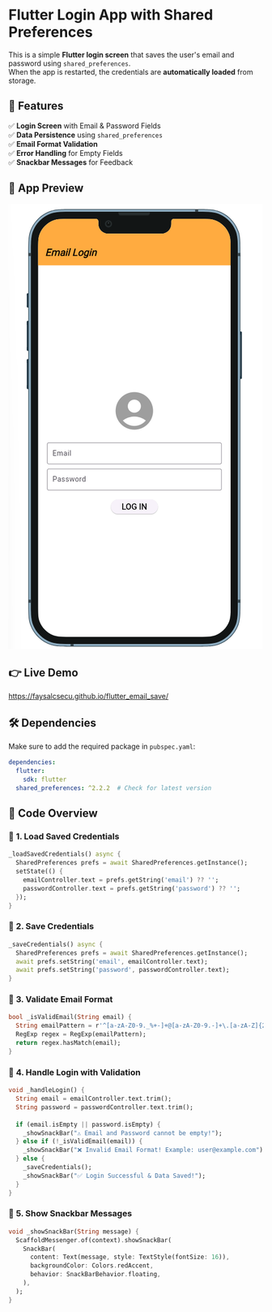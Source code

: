 # Flutter Login App with Shared Preferences

This is a simple **Flutter login screen** that saves the user's email and password using `shared_preferences`.  
When the app is restarted, the credentials are **automatically loaded** from storage.

## 🚀 Features
✅ **Login Screen** with Email & Password Fields  
✅ **Data Persistence** using `shared_preferences`  
✅ **Email Format Validation**  
✅ **Error Handling** for Empty Fields  
✅ **Snackbar Messages** for Feedback

## 📸 App Preview
![Login Screen](lib/101.png)

## 👉 Live Demo
https://faysalcsecu.github.io/flutter_email_save/

## 🛠️ Dependencies
Make sure to add the required package in `pubspec.yaml`:
```yaml
dependencies:
  flutter:
    sdk: flutter
  shared_preferences: ^2.2.2  # Check for latest version
```

## 📄 Code Overview

### 📌 **1. Load Saved Credentials**
```dart
_loadSavedCredentials() async {
  SharedPreferences prefs = await SharedPreferences.getInstance();
  setState(() {
    emailController.text = prefs.getString('email') ?? '';
    passwordController.text = prefs.getString('password') ?? '';
  });
}
```

### 📌 **2. Save Credentials**
```dart
_saveCredentials() async {
  SharedPreferences prefs = await SharedPreferences.getInstance();
  await prefs.setString('email', emailController.text);
  await prefs.setString('password', passwordController.text);
}
```

### 📌 **3. Validate Email Format**
```dart
bool _isValidEmail(String email) {
  String emailPattern = r'^[a-zA-Z0-9._%+-]+@[a-zA-Z0-9.-]+\.[a-zA-Z]{2,}$';
  RegExp regex = RegExp(emailPattern);
  return regex.hasMatch(email);
}
```

### 📌 **4. Handle Login with Validation**
```dart
void _handleLogin() {
  String email = emailController.text.trim();
  String password = passwordController.text.trim();

  if (email.isEmpty || password.isEmpty) {
    _showSnackBar("⚠️ Email and Password cannot be empty!");
  } else if (!_isValidEmail(email)) {
    _showSnackBar("❌ Invalid Email Format! Example: user@example.com");
  } else {
    _saveCredentials();
    _showSnackBar("✅ Login Successful & Data Saved!");
  }
}
```

### 📌 **5. Show Snackbar Messages**
```dart
void _showSnackBar(String message) {
  ScaffoldMessenger.of(context).showSnackBar(
    SnackBar(
      content: Text(message, style: TextStyle(fontSize: 16)),
      backgroundColor: Colors.redAccent,
      behavior: SnackBarBehavior.floating,
    ),
  );
}
```

